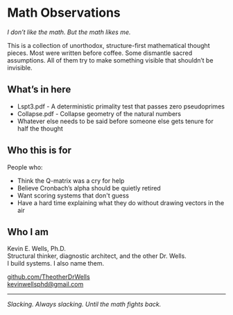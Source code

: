 # Math Observations

_I don’t like the math. But the math likes me._

This is a collection of unorthodox, structure-first mathematical thought pieces. Most were written before coffee. Some dismantle sacred assumptions. All of them try to make something visible that shouldn’t be invisible.

## What’s in here

- Lspt3.pdf - A deterministic primality test that passes zero pseudoprimes  
- Collapse.pdf - Collapse geometry of the natural numbers  
- Whatever else needs to be said before someone else gets tenure for half the thought

## Who this is for

People who:
- Think the Q-matrix was a cry for help  
- Believe Cronbach’s alpha should be quietly retired  
- Want scoring systems that don't guess  
- Have a hard time explaining what they do without drawing vectors in the air

## Who I am

Kevin E. Wells, Ph.D.  
Structural thinker, diagnostic architect, and the other Dr. Wells.  
I build systems. I also name them.

[github.com/TheotherDrWells](https://github.com/TheotherDrWells)  
kevinwellsphd@gmail.com

---

*Slacking. Always slacking. Until the math fights back.*
